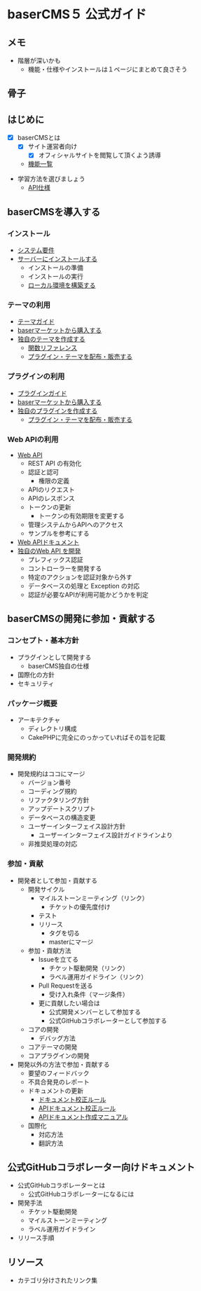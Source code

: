 # baserCMS５ 公式ガイド

## メモ
- 階層が深いかも
  - 機能・仕様やインストールは１ページにまとめて良さそう

## 骨子

## はじめに
- [x] baserCMSとは
  - [x] サイト運営者向け
    - [x] オフィシャルサイトを閲覧して頂くよう誘導
  - [機能一覧](creator/functions)
- 学習方法を選びましょう
  - [API仕様](web_api/)
  
## baserCMSを導入する
### インストール
- [システム要件](creator/system_requirements)
- [サーバーにインストールする]()
  - インストールの準備
  - インストールの実行
  - [ローカル環境を構築する](creator/build_local_env)
### テーマの利用
- [テーマガイド](creator/theme/index)
- [baserマーケットから購入する](creator/market#baserマーケットから購入する)
- [独自のテーマを作成する](creator/theme/development/index)
  - [関数リファレンス](creator/theme/development/function_reference)
  - [プラグイン・テーマを配布・販売する](creator/market#プラグイン・テーマを配布・販売する)
### プラグインの利用
- [プラグインガイド](creator/plugin/index)
- [baserマーケットから購入する](creator/market#baserマーケットから購入する)
- [独自のプラグインを作成する](creator/plugin/development/index)
  - [プラグイン・テーマを配布・販売する](creator/market#プラグイン・テーマを配布・販売する)
### Web APIの利用
- [Web API](web_api/index)
  - REST API の有効化
  - 認証と認可
    - 権限の定義
  - APIのリクエスト
  - APIのレスポンス 
  - トークンの更新
    - トークンの有効期限を変更する
  - 管理システムからAPIへのアクセス
  - サンプルを参考にする  
- [Web APIドキュメント](web_api/index)
- [独自のWeb API を開発](web_api/develop_api)
  - プレフィックス認証
  - コントローラーを開発する
  - 特定のアクションを認証対象から外す
  - データベースの処理と Exception の対応
  - 認証が必要なAPIが利用可能かどうかを判定 

## baserCMSの開発に参加・貢献する

### コンセプト・基本方針
  - プラグインとして開発する
    - baserCMS独自の仕様
  - 国際化の方針
  - セキュリティ
### パッケージ概要
- アーキテクチャ
  - ディレクトリ構成
  - CakePHPに完全にのっかっていればその旨を記載
### 開発規約
- 開発規約はココにマージ
  - バージョン番号
  - コーディング規約
  - リファクタリング方針
  - アップデートスクリプト
  - データベースの構造変更
  - ユーザーインターフェイス設計方針
    - ユーザーインターフェイス設計ガイドラインより
  - 非推奨処理の対応
### 参加・貢献
- 開発者として参加・貢献する
  - 開発サイクル
    - マイルストーンミーティング（リンク）
      - チケットの優先度付け
    - テスト
    - リリース
      - タグを切る
      - masterにマージ
  - 参加・貢献方法
    - Issueを立てる
      - チケット駆動開発（リンク）
      - ラベル運用ガイドライン（リンク）
    - Pull Requestを送る
      - 受け入れ条件（マージ条件）
    - 更に貢献したい場合は
      - 公式開発メンバーとして参加する
      - 公式GitHubコラボレーターとして参加する
  - コアの開発
    - デバッグ方法
  - コアテーマの開発
  - コアプラグインの開発
- 開発以外の方法で参加・貢献する
  - 要望のフィードバック
  - 不具合発見のレポート
  - ドキュメントの更新
    - [ドキュメント校正ルール](doc_writing/document_writing_rules)
    - [APIドキュメント校正ルール](doc_writing/api_document_writing_rules)
    - [APIドキュメント作成マニュアル](doc_writing/api_document_writing_manual)
  - 国際化
    - 対応方法
    - 翻訳方法

## 公式GitHubコラボレーター向けドキュメント
- 公式GitHubコラボレーターとは
  - 公式GitHubコラボレーターになるには
- 開発手法
  - チケット駆動開発
  - マイルストーンミーティング
  - ラベル運用ガイドライン
- リリース手順

## リソース
- カテゴリ分けされたリンク集



